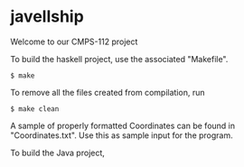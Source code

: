 # javellship

Welcome to our CMPS-112 project

To build the haskell project, use the associated "Makefile". 

	$ make

To remove all the files created from compilation, run 

	$ make clean

A sample of properly formatted Coordinates can be found in "Coordinates.txt". Use this 
as sample input for the program. 







To build the Java project, 

